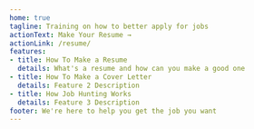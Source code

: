 ```yaml
---
home: true
tagline: Training on how to better apply for jobs
actionText: Make Your Resume →
actionLink: /resume/
features:
- title: How To Make a Resume
  details: What's a resume and how can you make a good one
- title: How To Make a Cover Letter
  details: Feature 2 Description
- title: How Job Hunting Works
  details: Feature 3 Description
footer: We're here to help you get the job you want
---
```

